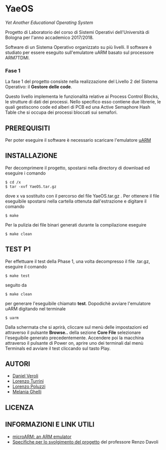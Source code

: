 # YaeOS
*Yet Another Educational Operating System*

Progetto di Laboratorio del corso di Sistemi Operativi dell'Università di Bologna per l'anno accademico 2017/2018. 

Software di un Sistema Operativo organizzato su più livelli. 
Il software è studiato per essere eseguito sull'emulatore uARM basato sul processore ARM7TDMI.

### Fase 1
La fase 1 del progetto consiste nella realizzazione del Livello 2 del Sistema Operativo: il __Gestore delle code__.

Questo livello implementa le funzionalità relative ai Process Control Blocks, le strutture di dati dei processi. Nello specifico esso contiene due librerie, le quali gestiscono code ed alberi di PCB ed una Active Semaphore Hash Table che si occupa dei processi bloccati sui semafori. 


## PREREQUISITI

Per poter eseguire il software è necessario scaricare l'emulatore [uARM](https://github.com/mellotanica/uARM)

## INSTALLAZIONE

Per decomprimere il progetto, spostarsi nella directory di download ed eseguire i comando 

```
$ cd /x
$ tar -xvf YaeOS.tar.gz
```

dove x va sostituito con il percorso del file YaeOS.tar.gz .
Per ottenere il file eseguibile spostarsi nella cartella ottenuta dall'estrazione e digitare il comando

`$ make`

Per la pulizia dei file binari generati durante la compilazione eseguire 

`$ make clean`

## TEST P1

Per effettuare il test della Phase 1, una volta decompresso il file .tar.gz, eseguire il comando 

`$ make test`

seguito da 

`$ make clean`

per generare l'eseguibile chiamato __test__.
Dopodichè avviare l'emulatore uARM digitando nel terminale

`$ uarm`

Dalla schermata che si aprirà, cliccare sul menù delle impostazioni ed attraverso il pulsante __Browse..__ della sezione __Core File__ selezionare l'eseguibile generato precedentemente.
Accendere poi la macchina attraverso il pulsante di Power on, aprire uno dei terminali dal menù Terminals ed avviare il test cliccando sul tasto Play. 

## AUTORI

- [Daniel Veroli](https://github.com/denzelbass)
- [Lorenzo Turrini](https://github.com/lorenzoturrini)
- [Lorenzo Poluzzi](https://github.com/lorenzopoluzzis)
- [Melania Ghelli](https://github.com/melastone)

## LICENZA

## INFORMAZIONI E LINK UTILI

- [microARM: an ARM emulator](http://mellotanica.github.io/uARM/)
- [Specifiche per lo svolgimento del progetto](http://www.cs.unibo.it/~renzo/so/progetto.shtml) del professore Renzo Davoli
